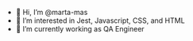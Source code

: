 - 👋 Hi, I’m @marta-mas
- 👀 I’m interested in Jest, Javascript, CSS, and HTML
- 🌱 I’m currently working as QA Engineer


<!---
marta-mas/marta-mas is a ✨ special ✨ repository because its `README.md` (this file) appears on your GitHub profile.
You can click the Preview link to take a look at your changes.
--->
